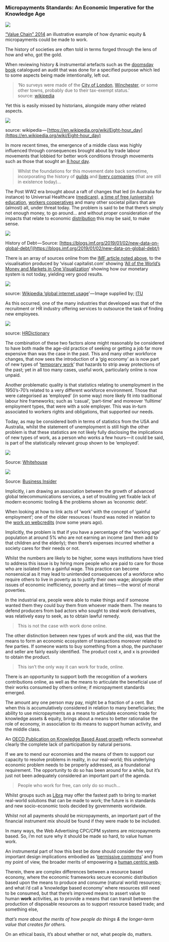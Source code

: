 ### Micropayments Standards: An Economic Imperative for the Knowledge Age

![](https://cdn-images-1.medium.com/max/800/1*OaY27298lXNOwMctYDKwVQ.png)

[“Value Chain” 2014](https://docs.google.com/drawings/d/1oUsSlPEh8erOdkQJCLzFHBaqp7AYOJCqDw82YrCg9f4/edit) an illustrative example of how dynamic equity & micropayments could be made to work.

The history of societies are often told in terms forged through the lens of how and who, got the gold.

When reviewing history & instrumental artefacts such as the [doomsday book](https://en.wikipedia.org/wiki/Domesday_Book) catalogued an audit that was done for a specified purpose which led to some aspects being made intentionally, left out.

> ‘No surveys were made of the [City of London](https://en.wikipedia.org/wiki/City_of_London "City of London"), [Winchester](https://en.wikipedia.org/wiki/Winchester "Winchester"), or some other towns, probably due to their tax-exempt status.’ source: [wikipedia](https://en.wikipedia.org/wiki/Domesday_Book#Content_and_organisation)

Yet this is easily missed by historians, alongside many other related aspects.

![](https://cdn-images-1.medium.com/max/800/1*beJ_W8vKsLqq7a9mREKAhA.jpeg)

source: wikipedia — [https://en.wikipedia.org/wiki/Eight-hour_day](https://en.wikipedia.org/wiki/Eight-hour_day)

In more recent times, the emergence of a middle class was highly influenced through consequences brought about by trade labour movements that lobbied for better work conditions through movements such as those that sought an [8 hour day](https://en.wikipedia.org/wiki/Eight-hour_day).

> Whilst the foundations for this movement date back sometime, incorporating the history of [guilds](https://en.wikipedia.org/wiki/Guild) and [livery companies](https://en.wikipedia.org/wiki/Livery_company) (that are still in existence today)…

The Post WW2 era brought about a raft of changes that led (in Australia for instance) to Universal Healthcare ([medicare](https://en.wikipedia.org/wiki/Medicare_%28Australia%29)), [a time of free (university) education](https://en.wikipedia.org/wiki/Tertiary_education_fees_in_Australia#Abolition_of_university_fees), [workers cooperatives](https://en.wikipedia.org/wiki/Worker_cooperative) and many other societal pillars that are (almost) all, under threat today. The problem is said to be that there’s simply not enough money, to go around… and without proper consideration of the impacts that relate to economic [distribution](https://en.wikipedia.org/wiki/Distribution_%28economics%29) this may be said, to make sense.

![](https://cdn-images-1.medium.com/max/800/1*YsAiYCjFno2Z6sBihU3pwQ.png)

History of Debt — Source: [https://blogs.imf.org/2019/01/02/new-data-on-global-debt/](https://blogs.imf.org/2019/01/02/new-data-on-global-debt/)

There is an array of sources online from the [IMF article noted above](https://blogs.imf.org/2019/01/02/new-data-on-global-debt/), to the visualisation produced by ‘visual capitalist.com’ showing ‘[All of the World’s Money and Markets in One Visualization](https://www.visualcapitalist.com/worlds-money-markets-one-visualization-2017/)’ showing how our monetary system is not today, yielding very good results.

![](https://cdn-images-1.medium.com/max/800/1*s90pCWeI0AsO_1kSFECBvQ.png)

source: [Wikipedia ‘global internet usage](https://en.wikipedia.org/wiki/Global_Internet_usage)’ — Image supplied by; [ITU](https://en.wikipedia.org/wiki/International_Telecommunications_Union)

As this occurred, one of the many industries that developed was that of the recruitment or HR industry offering services to outsource the task of finding new employees.

![](https://cdn-images-1.medium.com/max/800/1*NYEJbjj1xIx6jJhWNKs3JA.jpeg)

source: [HRDictionary](https://hrdictionaryblog.com/2012/10/28/evolution-of-human-resource-management/)

The combination of these two factors alone might reasonably be considered to have both made the age-old practice of seeking or getting a job far more expensive than was the case in the past. This and many other workforce changes, that now sees the introduction of a ‘gig economy’ as is now part of new types of ‘[temporary work](https://en.wikipedia.org/wiki/Temporary_work)’ that hazards to strip away protections of the past; yet in all too many cases, useful work, particularly online is now unpaid.

Another problematic quality is that statistics relating to unemployment in the 1950’s-70’s related to a very different workforce environment. Those that were categorised as ‘employed’ (in some way) more likely fit into traditional labour hire frameworks; such as ‘casual’, ‘part-time’ and moreover ‘fulltime’ employment types, that were with a sole employer. This was in-turn associated to workers rights and obligations, that supported our needs.

Today, as may be considered both in terms of statistics from the USA and Australia, whilst the statement of unemployment is still high the other problem is that these statistics are not likely fully disclosing the implications of new types of work, as a person who works a few hours — it could be said, is part of the statistically relevant group shown to be ‘employed’.

![](https://cdn-images-1.medium.com/max/800/1*GBJFrBXH99CZtIgWoQidLQ.png)

Source: [Whitehouse](https://www.whitehouse.gov/articles/americas-unemployment-rate-falls-lowest-level-almost-50-years/)

![](https://cdn-images-1.medium.com/max/800/1*47Sq-dYC4LrFQ1w-aodysA.jpeg)

Source: [Business Insider](https://www.businessinsider.com.au/australia-jobs-report-september-2018-10)

Implicitly, i am drawing an association between the growth of advanced global telecommunications services, a set of troubling yet fixable lack of modern economic tooling & the problems shown as ‘economic debt’.

When looking at how to link acts of ‘work’ with the concept of ‘gainful employment’; one of the older resources i found was noted in relation to the [work on webcredits](https://web.archive.org/web/20131020125735/http://www.w3.org/community/webpayments/wiki/Web_Credits) (now some years ago).

Implicitly, the problem is that if you have a percentage of the ‘working age’ population at around 5% who are not earning an income (and then add to that children and the elderly); then there’s expenses incurred whether a society cares for their needs or not.

Whilst the numbers are likely to be higher, some ways institutions have tried to address this issue is by hiring more people who are paid to care for those who are isolated from a gainful wage. This practice can become nonsensical as it may lead to unintended consequences of a workforce who require others to live in poverty as to justify their own wage; alongside other issues of economic inefficiency, poverty and at times — the worst of moral poverties.

In the industrial era, people were able to make things and if someone wanted them they could buy them from whoever made them. The means to defend producers from bad actors who sought to steal work derivatives, was relatively easy to seek, as to obtain lawful remedy.

> This is not the case with work done online.

The other distinction between new types of work and the old, was that the means to form an economic ecosystem of transactions moreover related to few parties. If someone wants to buy something from a shop, the purchaser and seller are fairly easily identified. The product cost x, and x is provided to obtain the product.

> This isn’t the only way it can work for trade, online.

There is an opportunity to support both the recognition of a workers contributions online, as well as the means to articulate the beneficial use of their works consumed by others online; if micropayment standards emerged.

The amount any one person may pay, might be a fraction of a cent. But when this is accumulatively considered in relation to many beneficiaries; the ability to use micropayments as a means to articulate economic trade for knowledge assets & equity, brings about a means to better rationalise the role of economy, in association to its means to support human activity, and the middle class.

An [OECD Publication on Knowledge Based Asset growth](https://www.oecd.org/sti/inno/newsourcesofgrowthknowledge-basedcapital.htm) reflects somewhat clearly the complete lack of participation by natural persons.

If we are to mend our economies and the means of them to support our capacity to resolve problems in reality, in our real-world; this underlying economic problem needs to be properly addressed, as a foundational requirement. The opportunity to do so has been around for a while, but it’s just not been adequately considered an important part of the agenda.

> People who work for free, can only do so much…

Whilst groups such as [Libra](https://libra.org) may offer the fastest path to bring to market real-world solutions that can be made to work; the future is in standards and new socio-economic tools decided by governments worldwide.

Whilst not all payments should be micropayments, an important part of the financial instrument mix should be found if they were made to be included.

In many ways, the Web Advertising CPC/CPM systems are micropayments based. So, i’m not sure why it should be made so hard, to value human work.

An instrumental part of how this best be done should consider the very important design implications embodied as ‘[permissive commons](https://medium.com/@timothy.holborn/permissioned-commons-7fc33a1ce23e)’ and from my point of view, the broader merits of empowering a [human centric web](https://medium.com/@timothy.holborn/the-semantic-inforg-the-human-centric-web-reality-check-tech-50e2fa124ed4).

Therein, there are complex differences between a resource based economy, where the economic frameworks secure economic distribution based upon the means to produce and consume (natural world) resources; and what i’d call a ‘knowledge based economy’ where resources still need to be consumed, but that there’s improved means to assert value to human **work** activities, as to provide a means that can transit between the production of disposable resources as to support resource based trade; and something else,

_that’s more about the merits of how people do things & the longer-term value that creates for others._

On an ethical basis, it’s about whether or not, what people do, matters.